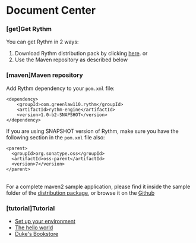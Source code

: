 # Document Center

### [get]Get Rythm

You can get Rythm in 2 ways:

1. Download Rythm distribution pack by clicking [here](/dist/rythm-engine-1.0-b2-SNAPSHOT-dist.zip). or
1. Use the Maven repository as described below

### [maven]Maven repository

Add Rythm dependency to your `pom.xml` file:

    <dependency>
        <groupId>com.greenlaw110.rythm</groupId>
        <artifactId>rythm-engine</artifactId>
        <version>1.0-b2-SNAPSHOT</version>
    </dependency>
    
If you are using SNAPSHOT version of Rythm, make sure you have the following section in the `pom.xml` file also:

    <parent>
      <groupId>org.sonatype.oss</groupId>
      <artifactId>oss-parent</artifactId>
      <version>7</version>
    </parent>    
    
<br/>
    
<div class="alert">
For a complete maven2 sample application, please find it inside the sample folder of the <a href="/dist/rythm-engine-1.0-b2-SNAPSHOT-dist.zip">distribution package</a>, or browse it on the <a target="_blank" href="https://github.com/greenlaw110/Rythm/tree/1.0/samples/MavnSampleProject">Github</a>
</div>

### [tutorial]Tutorial

* [Set up your environment](/doc/tutorial#env)
* [The hello world](/doc/tutorial#hello)
* [Duke's Bookstore](/doc/tutorial#bookstore)

